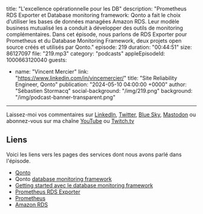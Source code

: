title: "L'excellence opérationnelle pour les DB"
description: "Prometheus RDS Exporter et Database monitoring framework: Qonto a fait le choix d'utiliser les bases de données managées Amazon RDS. Leur modèle business mutualisé les a conduit à développer des outils de monitoring complémentaires. Dans cet épisode, nous parlons de RDS Exporter pour Prometheus et du Database Monitoring Framework, deux projets open source créés et utilisés par Qonto."
episode: 219
duration: "00:44:51"
size: 86127097
file: "219.mp3"
category: "podcasts"
appleEpisodeId: 1000663120040
guests:
  - name: "Vincent Mercier"
    link: "https://www.linkedin.com/in/vincemercier/"
    title: "Site Reliability Engineer, Qonto"
publication: "2024-05-10 04:00:00 +0000"
author: "Sébastien Stormacq"
social-background: "/img/219.png"
background: "/img/podcast-banner-transparent.png"
---

Laissez-moi vos commentaires sur [LinkedIn](https://www.linkedin.com/in/sebastienstormacq/), [Twitter](https://twitter.com/sebsto), [Blue Sky](https://bsky.app/profile/sebsto.bsky.social), [Mastodon](https://awscommunity.social/@sebsto) ou abonnez-vous sur ma chaîne [YouTube](https://www.youtube.com/sebsto) ou [Twitch.tv](https://www.twitch.tv/sebAWS)

## Liens

Voici les liens vers les pages des services dont nous avons parlé dans l'épisode.

- [Qonto](https://qonto.com/)
- Qonto [database monitoring framework](https://medium.com/qonto-way/say-goodbye-to-incidents-with-qontos-database-monitoring-framework-eaeb21ae17e3)
- [Getting started avec le database monitoring framework](https://qonto.github.io/database-monitoring-framework/latest/getting-started/)
- [Prometheus RDS Exporter](https://github.com/qonto/prometheus-rds-exporter)
- [Prometheus](https://prometheus.io/)
- [Amazon RDS](https://aws.amazon.com/rds/)